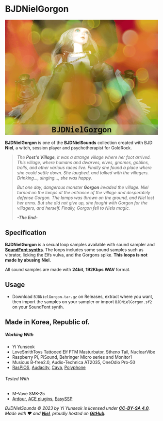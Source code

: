 # BJDNielGorgon

![BJDNielGorgon](https://github.com/YGGDRASIL-STUDIO/BJDNielSounds/blob/main/images/BJDNielGorgon.png)

**BJDNielGorgon** is one of the **BJDNielSounds** collection created with BJD **Niel**, a witch, session player and psychotherapist for GoldRock.

>_The **Poet's Village**, it was a strange village where her foot arrived. This village, where humans and dwarves, elves, gnomes, goblins, trolls, and other various races live. Finally she found a place where she could settle down. She laughed, and talked with the villagers. Drinking..., singing..., she was happy._
>
>_But one day, dangerous monster **Gorgon** invaded the village. Niel turned on the lamps at the entrance of the village and desperately defense Gorgon. The lamps was thrown on the ground, and Niel lost her arms. But she did not give up, she fought with Gorgon for the villagers, and herself. Finally, Gorgon fell to Niels magic._
>
>_**-The End-**_

## Specification

**BJDNielGorgon** is a sexual loop samples available with sound sampler and **[SoundFont synths](https://www.fluidsynth.org/)**. The loops includes some sound samples such as vibrator, licking the Elfs vulva, and the Gorgons spike. **This loops is not made by abusing Niel.**

All sound samples are made with **24bit**, **192Kbps WAV** format.

## Usage

- Download `BJDNielGorgon.tar.gz` on Releases, extract where you want, then import the samples on your sampler or import `BJDNielGorgon.sf2` on your SoundFont synth.

## Made in Korea, Republic of.

##### Working With

- Yi Yunseok
- LoveSmithToys Tattooed Elf FTM Masturbator, Stheno Tail, NuclearVibe
- Raspberry Pi, PiSound, Behringer Micro series and Monitor1
- Musicus B-free2.0, Audio-Technica AT2035, OneOdio Pro-50
- [RasPiOS](https://www.raspberrypi.com/software/), [Audacity](https://www.audacityteam.org/), [Cava](https://github.com/karlstav/cava), [Polyphone](https://www.polyphone-soundfonts.com/)

###### Tested With

- M-Vave SMK-25
- [Ardour](https://ardour.org/), [ACE plugins](https://manual.ardour.org/plugins-filters/), [EasySSP](https://au.tomatl.org/)

_BJDNielSounds :copyright: 2023 by Yi Yunseok is licensed under **[CC-BY-SA 4.0](https://creativecommons.org/licenses/by-sa/4.0/)**. Made with :heart: and **[Niel](https://s.click.aliexpress.com/e/_oDj63f7)**, proudly hosted on **[GitHub](https://github.com/)**._

